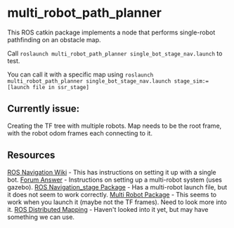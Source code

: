 # multi_robot_path_planner
This ROS catkin package implements a node that performs single-robot pathfinding on an obstacle map.

Call `roslaunch multi_robot_path_planner single_bot_stage_nav.launch` to test.

You can call it with a specific map using `roslaunch multi_robot_path_planner single_bot_stage_nav.launch stage_sim:=[launch file in ssr_stage]`
## Currently issue:
Creating the TF tree with multiple robots.  Map needs to be the root frame, with the robot odom frames each connecting to it.

## Resources
[ROS Navigation Wiki](http://wiki.ros.org/navigation/Tutorials/RobotSetup) - This has instructions on setting it up with a single bot.
[Forum Answer](https://answers.ros.org/question/41433/multiple-robots-simulation-and-navigation/) - Instructions on setting up a multi-robot system (uses gazebo).
[ROS Navigation_stage Package](http://wiki.ros.org/navigation_stage) - Has a multi-robot launch file, but it does not seem to work correctly.
[Multi Robot Package](https://github.com/gergia/multiple_turtlebots_stage_amcl/tree/master) - This seems to work when you launch it (maybe not the TF frames). Need to look more into it.
[ROS Distributed Mapping](http://wiki.ros.org/nav2d/Tutorials/DistributedMapping) - Haven't looked into it yet, but may have something we can use.